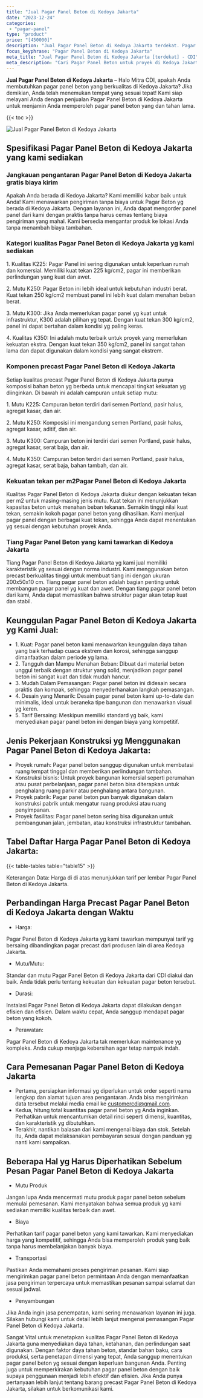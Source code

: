 ```yaml
---
title: "Jual Pagar Panel Beton di Kedoya Jakarta"
date: "2023-12-24"
categories:
 - "pagar-panel"
type: "product"
price: "[450000]"
description: "Jual Pagar Panel Beton di Kedoya Jakarta terdekat. Pagar Panel Beton ini sering diaplikasikan dalam project pembangunan sebagai pagar pengamanan yang kokoh dan tahan lama. Hubungi kami untuk keterangan lebih lanjut."
focus_keyphrase: "Pagar Panel Beton di Kedoya Jakarta"
meta_title: "Jual Pagar Panel Beton di Kedoya Jakarta [terdekat] - CDI"
meta_description: "Cari Pagar Panel Beton untuk proyek di Kedoya Jakarta? Kami memiliki Pagar Panel Beton yang berkualitas untuk pembatas lahan. Segera dapatkan harga terbaik sekarang."
---
```


**Jual Pagar Panel Beton di Kedoya Jakarta** – Halo Mitra CDI, apakah Anda membutuhkan pagar panel beton yang berkualitas di Kedoya Jakarta? Jika demikian, Anda telah menemukan tempat yang sesuai tepat! Kami siap melayani Anda dengan penjualan Pagar Panel Beton di Kedoya Jakarta untuk menjamin Anda memperoleh pagar panel beton yang dan tahan lama.

{{< toc >}}

![Jual Pagar Panel Beton di Kedoya Jakarta](/images/pagar-panel/pagar-panel-16.jpg)

## Spesifikasi Pagar Panel Beton di Kedoya Jakarta yang kami sediakan

### Jangkauan pengantaran Pagar Panel Beton di Kedoya Jakarta gratis biaya kirim

Apakah Anda berada di Kedoya Jakarta? Kami memiliki kabar baik untuk Anda! Kami menawarkan pengiriman tanpa biaya untuk Pagar Beton yg berada di Kedoya Jakarta. Dengan layanan ini, Anda dapat mengorder panel panel dari kami dengan praktis tanpa harus cemas tentang biaya pengiriman yang mahal. Kami bersedia mengantar produk ke lokasi Anda tanpa menambah biaya tambahan.

### Kategori kualitas Pagar Panel Beton di Kedoya Jakarta yg kami sediakan

1\. Kualitas K225: Pagar Panel ini sering digunakan untuk keperluan rumah dan komersial. Memiliki kuat tekan 225 kg/cm2, pagar ini memberikan perlindungan yang kuat dan awet.  

2\. Mutu K250: Pagar Beton ini lebih ideal untuk kebutuhan industri berat. Kuat tekan 250 kg/cm2 membuat panel ini lebih kuat dalam menahan beban berat.  

3\. Mutu K300: Jika Anda memerlukan pagar panel yg kuat untuk infrastruktur, K300 adalah pilihan yg tepat. Dengan kuat tekan 300 kg/cm2, panel ini dapat bertahan dalam kondisi yg paling keras.  

4\. Kualitas K350: Ini adalah mutu terbaik untuk proyek yang memerlukan kekuatan ekstra. Dengan kuat tekan 350 kg/cm2, panel ini sangat tahan lama dan dapat digunakan dalam kondisi yang sangat ekstrem.

### Komponen precast Pagar Panel Beton di Kedoya Jakarta

Setiap kualitas precast Pagar Panel Beton di Kedoya Jakarta punya komposisi bahan beton yg berbeda untuk mencapai tingkat kekuatan yg diinginkan. Di bawah ini adalah campuran untuk setiap mutu:

1\. Mutu K225: Campuran beton terdiri dari semen Portland, pasir halus, agregat kasar, dan air.

2\. Mutu K250: Komposisi ini mengandung semen Portland, pasir halus, agregat kasar, aditif, dan air.

3\. Mutu K300: Campuran beton ini terdiri dari semen Portland, pasir halus, agregat kasar, serat baja, dan air.

4\. Mutu K350: Campuran beton terdiri dari semen Portland, pasir halus, agregat kasar, serat baja, bahan tambah, dan air.

### Kekuatan tekan per m2Pagar Panel Beton di Kedoya Jakarta

Kualitas Pagar Panel Beton di Kedoya Jakarta diukur dengan kekuatan tekan per m2 untuk masing-masing jenis mutu. Kuat tekan ini menunjukkan kapasitas beton untuk menahan beban tekanan. Semakin tinggi nilai kuat tekan, semakin kokoh pagar panel beton yang dihasilkan. Kami menjual pagar panel dengan berbagai kuat tekan, sehingga Anda dapat menentukan yg sesuai dengan kebutuhan proyek Anda.

### Tiang Pagar Panel Beton yang kami tawarkan di Kedoya Jakarta

Tiang Pagar Panel Beton di Kedoya Jakarta yg kami jual memiliki karakteristik yg sesuai dengan norma industri. Kami menggunakan beton precast berkualitas tinggi untuk membuat tiang ini dengan ukuran 200x50x10 cm. Tiang pagar panel beton adalah bagian penting untuk membangun pagar panel yg kuat dan awet. Dengan tiang pagar panel beton dari kami, Anda dapat memastikan bahwa struktur pagar akan tetap kuat dan stabil.

## Keunggulan Pagar Panel Beton di Kedoya Jakarta yg Kami Jual:

*   1\. Kuat: Pagar panel beton kami menawarkan keunggulan daya tahan yang baik terhadap cuaca ekstrem dan korosi, sehingga sanggup dimanfaatkan dalam periode yg lama.
*   2\. Tangguh dan Mampu Menahan Beban: Dibuat dari material beton unggul terbaik dengan struktur yang solid, menjadikan pagar panel beton ini sangat kuat dan tidak mudah hancur.
*   3\. Mudah Dalam Pemasangan: Pagar panel beton ini didesain secara praktis dan kompak, sehingga menyederhanakan langkah pemasangan.
*   4\. Desain yang Menarik: Desain pagar panel beton kami up-to-date dan minimalis, ideal untuk beraneka tipe bangunan dan menawarkan visual yg keren.
*   5\. Tarif Bersaing: Meskipun memiliki standard yg baik, kami menyediakan pagar panel beton ini dengan biaya yang kompetitif.

## Jenis Pekerjaan Konstruksi yg Menggunakan Pagar Panel Beton di Kedoya Jakarta:

*   Proyek rumah: Pagar panel beton sanggup digunakan untuk membatasi ruang tempat tinggal dan memberikan perlindungan tambahan.
*   Konstruksi bisnis: Untuk proyek bangunan komersial seperti perumahan atau pusat perbelanjaan, pagar panel beton bisa diterapkan untuk penghalang ruang parkir atau penghalang antara bangunan.
*   Proyek pabrik: Pagar panel beton pun banyak digunakan dalam konstruksi pabrik untuk mengatur ruang produksi atau ruang penyimpanan.
*   Proyek fasilitas: Pagar panel beton sering bisa digunakan untuk pembangunan jalan, jembatan, atau konstruksi infrastruktur tambahan.

## Tabel Daftar Harga Pagar Panel Beton di Kedoya Jakarta:

{{< table-tables table="table15" >}}

Keterangan Data: Harga di di atas menunjukkan tarif per lembar Pagar Panel Beton di Kedoya Jakarta.

## Perbandingan Harga Precast Pagar Panel Beton di Kedoya Jakarta dengan Waktu

*   Harga:

Pagar Panel Beton di Kedoya Jakarta yg kami tawarkan mempunyai tarif yg bersaing dibandingkan pagar precast dari produsen lain di area Kedoya Jakarta.
*   Mutu/Mutu:

Standar dan mutu Pagar Panel Beton di Kedoya Jakarta dari CDI diakui dan baik. Anda tidak perlu tentang kekuatan dan kekuatan pagar beton tersebut.
*   Durasi:

Instalasi Pagar Panel Beton di Kedoya Jakarta dapat dilakukan dengan efisien dan efisien. Dalam waktu cepat, Anda sanggup mendapat pagar beton yang kokoh.
*   Perawatan:

Pagar Panel Beton di Kedoya Jakarta tak memerlukan maintenance yg kompleks. Anda cukup menjaga kebersihan agar tetap nampak indah.

## Cara Pemesanan Pagar Panel Beton di Kedoya Jakarta

*   Pertama, persiapkan informasi yg diperlukan untuk order seperti nama lengkap dan alamat tujuan area pengantaran. Anda bisa mengirimkan data tersebut melalui media email ke customercdi@gmail.com.
*   Kedua, hitung total kuantitas pagar panel beton yg Anda inginkan. Perhatikan untuk mencantumkan detail rinci seperti dimensi, kuantitas, dan karakteristik yg dibutuhkan.
*   Terakhir, nantikan balasan dari kami mengenai biaya dan stok. Setelah itu, Anda dapat melaksanakan pembayaran sesuai dengan panduan yg nanti kami sampaikan.

## Beberapa Hal yg Harus Diperhatikan Sebelum Pesan Pagar Panel Beton di Kedoya Jakarta

*   Mutu Produk

Jangan lupa Anda mencermati mutu produk pagar panel beton sebelum memulai pemesanan. Kami menyatakan bahwa semua produk yg kami sediakan memiliki kualitas terbaik dan awet.
*   Biaya

Perhatikan tarif pagar panel beton yang kami tawarkan. Kami menyediakan harga yang kompetitif, sehingga Anda bisa memperoleh produk yang baik tanpa harus membelanjakan banyak biaya.
*   Transportasi

Pastikan Anda memahami proses pengiriman pesanan. Kami siap mengirimkan pagar panel beton permintaan Anda dengan memanfaatkan jasa pengiriman terpercaya untuk memastikan pesanan sampai selamat dan sesuai jadwal.
*   Penyambungan

Jika Anda ingin jasa penempatan, kami sering menawarkan layanan ini juga. Silakan hubungi kami untuk detail lebih lanjut mengenai pemasangan Pagar Panel Beton di Kedoya Jakarta.

Sangat Vital untuk menetapkan kualitas Pagar Panel Beton di Kedoya Jakarta guna menyediakan daya tahan, ketahanan, dan perlindungan saat digunakan. Dengan faktor daya tahan beton, standar bahan baku, cara produksi, serta penetapan dimensi yang tepat, Anda sanggup menentukan pagar panel beton yg sesuai dengan keperluan bangunan Anda. Penting juga untuk memperkirakan kebutuhan pagar panel beton dengan baik supaya penggunaan menjadi lebih efektif dan efisien. Jika Anda punya pertanyaan lebih lanjut tentang barang precast Pagar Panel Beton di Kedoya Jakarta, silakan untuk berkomunikasi kami.